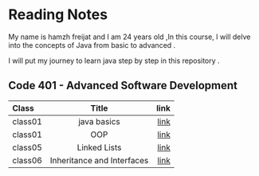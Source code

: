 # Reading Notes
My name is hamzh freijat and I am 24 years old ,In this course, I will delve into the concepts of Java from basic to advanced . 

I will put my journey to learn java step by step in this repository . 

## Code 401 - Advanced Software Development


| Class       |     Title   |     link                              |
| :---        |    :----:   |          ---:                         |
| class01     | java basics | [link](https://hamzhfreajat.github.io/reading-notes/java401/class01)|
| class01     | OOP | [link](https://hamzhfreajat.github.io/reading-notes/java401/class04)|
| class05     | Linked Lists | [link](https://hamzhfreajat.github.io/reading-notes/java401/class05)|
| class06     | Inheritance and Interfaces | [link](https://hamzhfreajat.github.io/reading-notes/java401/class06)|



